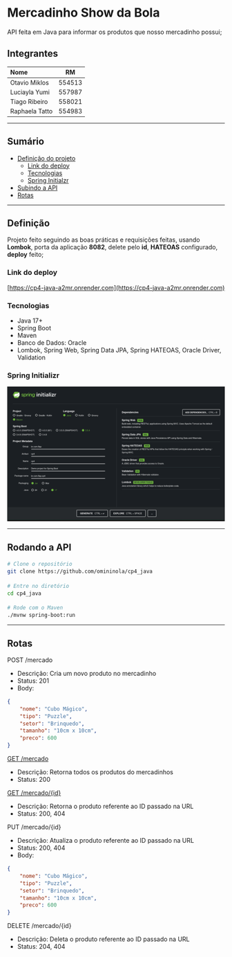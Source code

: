 # Mercadinho Show da Bola

API feita em Java para informar os produtos que nosso mercadinho possui;

## Integrantes

| Nome |  RM  |
| :--- | :--: | 
| Otavio Miklos | 554513 |
| Luciayla Yumi | 557987 |
| Tiago Ribeiro | 558021 |
| Raphaela Tatto | 554983 |

---

## Sumário
- [Definição do projeto](#definição)
    - [Link do deploy](#link-do-deploy)
    - [Tecnologias](#tecnologias)
    - [Spring Initialzr](#spring-initializr)
- [Subindo a API](#rodando-a-api)
- [Rotas](#rotas)

---

## Definição

Projeto feito seguindo as boas práticas e requisições feitas, usando **Lombok**, porta da aplicação **8082**, delete pelo **id**, **HATEOAS** configurado, **deploy** feito;

### Link do deploy
[https://cp4-java-a2mr.onrender.com](https://cp4-java-a2mr.onrender.com)

### Tecnologias
- Java 17+
- Spring Boot
- Maven
- Banco de Dados: Oracle
- Lombok, Spring Web, Spring Data JPA, Spring HATEOAS, Oracle Driver, Validation

### Spring Initializr
![Spring Initialzr](docs/spring_initializr.png)

---

## Rodando a API
```bash
# Clone o repositório
git clone https://github.com/omininola/cp4_java

# Entre no diretório
cd cp4_java

# Rode com o Maven
./mvnw spring-boot:run
```

---

## Rotas

POST /mercado
- Descrição: Cria um novo produto no mercadinho
- Status: 201
- Body:
```json
{
    "nome": "Cubo Mágico",
    "tipo": "Puzzle",
    "setor": "Brinquedo",
    "tamanho": "10cm x 10cm",
    "preco": 600
}
```

[GET /mercado](https://cp4-java-a2mr.onrender.com/mercado)
- Descrição: Retorna todos os produtos do mercadinhos
- Status: 200

[GET /mercado/{id}](https://cp4-java-a2mr.onrender.com/mercado/3)
- Descrição: Retorna o produto referente ao ID passado na URL
- Status: 200, 404

PUT /mercado/{id}
- Descrição: Atualiza o produto referente ao ID passado na URL
- Status: 200, 404
- Body:
```json
{
    "nome": "Cubo Mágico",
    "tipo": "Puzzle",
    "setor": "Brinquedo",
    "tamanho": "10cm x 10cm",
    "preco": 600
}
```

DELETE /mercado/{id}
- Descrição: Deleta o produto referente ao ID passado na URL
- Status: 204, 404